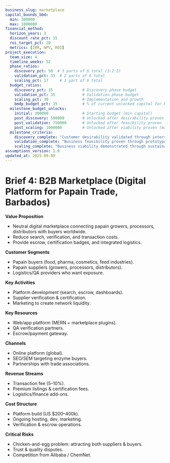 ```yaml
---
business_slug: marketplace
capital_bounds_bbd:
  min: 300000
  max: 1000000
financial_method:
  horizon_years: 3
  discount_rate_pct: 15
  roi_target_pct: 20
  metrics: [IRR, NPV, ROI]
project_execution:
  team_size: 4
  timeline_weeks: 52
  phase_ratios:
    discovery_pct: 50  # 3 parts of 6 total (3:2:1)
    validation_pct: 33  # 2 parts of 6 total
    scaling_pct: 17     # 1 part of 6 total
  budget_ratios:
    discovery_pct: 35             # Discovery phase budget
    validation_pct: 35            # Validation phase budget
    scaling_pct: 30               # Implementation and growth
    bmdp_budget_pct: 15           # % of current unlocked capital for BMDP process
  milestone_budget_unlocks:
    initial: 300000               # Starting budget (min capital)
    post_discovery: 500000        # Unlocked after desirability proven
    post_validation: 750000       # Unlocked after feasibility proven  
    post_scaling: 1000000         # Unlocked after viability proven (max capital)
  milestone_criteria:
    discovery_complete: "Customer desirability validated through interviews and market research"
    validation_complete: "Business feasibility proven through prototype testing and early sales"
    scaling_complete: "Business viability demonstrated through sustainable operations and growth"
assumptions_version: 1.0
updated_at: 2025-09-09
---
```


# **Brief 4: B2B Marketplace (Digital Platform for Papain Trade, Barbados)**

**Value Proposition**

* Neutral digital marketplace connecting papain growers, processors, distributors with buyers worldwide.  
* Reduce search, verification, and transaction costs.  
* Provide escrow, certification badges, and integrated logistics.

**Customer Segments**

* Papain buyers (food, pharma, cosmetics, feed industries).  
* Papain suppliers (growers, processors, distributors).  
* Logistics/QA providers who want exposure.

**Key Activities**

* Platform development (search, escrow, dashboards).  
* Supplier verification & certification.  
* Marketing to create network liquidity.

**Key Resources**

* Web/app platform (MERN \+ marketplace plugins).  
* QA verification partners.  
* Escrow/payment gateway.

**Channels**

* Online platform (global).  
* SEO/SEM targeting enzyme buyers.  
* Partnerships with trade associations.

**Revenue Streams**

* Transaction fee (5–10%).  
* Premium listings & certification fees.  
* Logistics/finance add-ons.

**Cost Structure**

* Platform build (US $200–400k).  
* Ongoing hosting, dev, marketing.  
* Verification & escrow operations.

**Critical Risks**

* Chicken-and-egg problem: attracting both suppliers & buyers.  
* Trust & quality disputes.  
* Competition from Alibaba / ChemNet.
